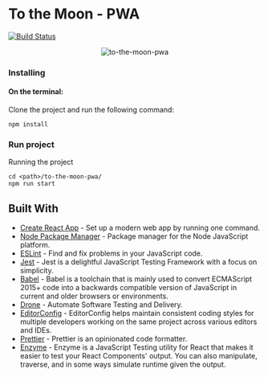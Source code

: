# To the Moon - PWA

[![Build Status](https://cloud.drone.io/api/badges/matheuslab/to-the-moon-pwa/status.svg)](https://cloud.drone.io/matheuslab/to-the-moon-pwa)

<p align="center">
  <img src="https://steamcdn-a.akamaihd.net/steam/apps/206440/capsule_616x353.jpg?t=1530767611" alt="to-the-moon-pwa" align="center" />
</p>

### Installing

#### On the terminal:

Clone the project and run the following command:
```
npm install
```
### Run project

Running the project
```
cd <path>/to-the-moon-pwa/
npm run start
```

## Built With

* [Create React App](https://github.com/facebook/create-react-app) - Set up a modern web app by running one command.
* [Node Package Manager](https://www.npmjs.com/) - Package manager for the Node JavaScript platform.
* [ESLint](https://eslint.org/) - Find and fix problems in your JavaScript code.
* [Jest](https://jestjs.io/en/) - Jest is a delightful JavaScript Testing Framework with a focus on simplicity.
* [Babel](https://babeljs.io/) - Babel is a toolchain that is mainly used to convert ECMAScript 2015+ code into a backwards compatible version of JavaScript in current and older browsers or environments.
* [Drone](https://drone.io/) - Automate Software Testing and Delivery.
* [EditorConfig](https://editorconfig.org/) - EditorConfig helps maintain consistent coding styles for multiple developers working on the same project across various editors and IDEs.
* [Prettier](https://prettier.io/) - Prettier is an opinionated code formatter.
* [Enzyme](https://enzymejs.github.io/enzyme/) - Enzyme is a JavaScript Testing utility for React that makes it easier to test your React Components' output. You can also manipulate, traverse, and in some ways simulate runtime given the output.
